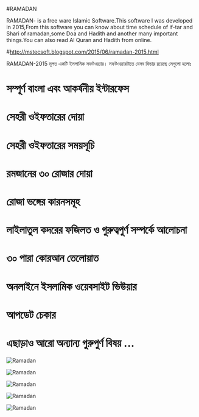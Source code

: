 #RAMADAN


RAMADAN- is a free ware Islamic Software.This software I was developed in 2015,From this software you can know about time schedule of if-tar and Shari of ramadan,some Doa and Hadith and another many important things.You can also read Al Quran and Hadith from online.

#http://mstecsoft.blogspot.com/2015/06/ramadan-2015.html

RAMADAN-2015 মূলত একটি ইসলামিক সফটওয়্যার। সফটওয়্যারটাতে যেসব ফিচার রয়েছে সেগুলো হলোঃ
# সম্পূর্ণ বাংলা এবং আকর্ষনীয় ইন্টারফেস
# সেহরী ওইফতারের দোয়া
# সেহরী ওইফতারের সময়সূচি
# রমজানের ৩০ রোজার দোয়া
# রোজা ভঙ্গের কারনসমূহ
# লাইলাতুল কদরের ফজিলত ও গুরুত্বপুর্ণ সম্পর্কে আলোচনা
# ৩০ পারা কোরআন তেলোয়াত
# অনলাইনে ইসলামিক ওয়েবসাইট ভিউয়ার
# আপডেট চেকার
# এছাড়াও আরো অন্যান্য গুরুপুর্ণ বিষয় ...



![Ramadan](http://www.techtunes.com.bd/tDrive/tuner/al-maruf-2/366427/Screenshot_1.jpg)

![Ramadan](http://www.techtunes.com.bd/tDrive/tuner/al-maruf-2/366427/Screenshot_2.jpg)

![Ramadan](http://www.techtunes.com.bd/tDrive/tuner/al-maruf-2/366427/Screenshot_11.jpg)

![Ramadan](http://www.techtunes.com.bd/tDrive/tuner/al-maruf-2/366427/Screenshot_3.jpg)

![Ramadan](http://www.techtunes.com.bd/tDrive/tuner/al-maruf-2/366427/Screenshot_6.jpg)

